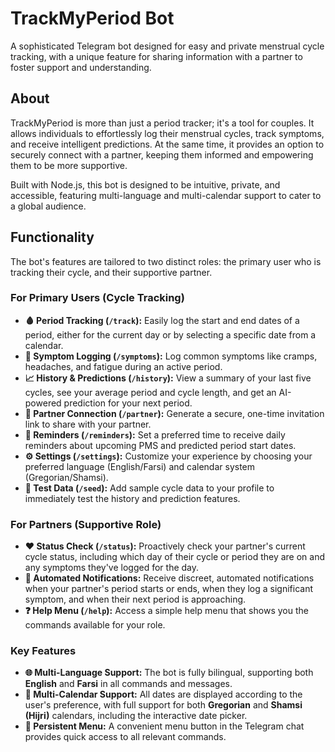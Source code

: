 # TrackMyPeriod Bot

A sophisticated Telegram bot designed for easy and private menstrual cycle tracking, with a unique feature for sharing information with a partner to foster support and understanding.

## About

TrackMyPeriod is more than just a period tracker; it's a tool for couples. It allows individuals to effortlessly log their menstrual cycles, track symptoms, and receive intelligent predictions. At the same time, it provides an option to securely connect with a partner, keeping them informed and empowering them to be more supportive.

Built with Node.js, this bot is designed to be intuitive, private, and accessible, featuring multi-language and multi-calendar support to cater to a global audience.

## Functionality

The bot's features are tailored to two distinct roles: the primary user who is tracking their cycle, and their supportive partner.

### For Primary Users (Cycle Tracking)

- **🩸 Period Tracking (`/track`):** Easily log the start and end dates of a period, either for the current day or by selecting a specific date from a calendar.
- **🤒 Symptom Logging (`/symptoms`):** Log common symptoms like cramps, headaches, and fatigue during an active period.
- **📈 History & Predictions (`/history`):** View a summary of your last five cycles, see your average period and cycle length, and get an AI-powered prediction for your next period.
- **🤝 Partner Connection (`/partner`):** Generate a secure, one-time invitation link to share with your partner.
- **🔔 Reminders (`/reminders`):** Set a preferred time to receive daily reminders about upcoming PMS and predicted period start dates.
- **⚙️ Settings (`/settings`):** Customize your experience by choosing your preferred language (English/Farsi) and calendar system (Gregorian/Shamsi).
- **🧪 Test Data (`/seed`):** Add sample cycle data to your profile to immediately test the history and prediction features.


### For Partners (Supportive Role)

- **❤️ Status Check (`/status`):** Proactively check your partner's current cycle status, including which day of their cycle or period they are on and any symptoms they've logged for the day.
- **💌 Automated Notifications:** Receive discreet, automated notifications when your partner's period starts or ends, when they log a significant symptom, and when their next period is approaching.
- **❓ Help Menu (`/help`):** Access a simple help menu that shows you the commands available for your role.

### Key Features

- **🌐 Multi-Language Support:** The bot is fully bilingual, supporting both **English** and **Farsi** in all commands and messages.
- **🌙 Multi-Calendar Support:** All dates are displayed according to the user's preference, with full support for both **Gregorian** and **Shamsi (Hijri)** calendars, including the interactive date picker.
- **🤖 Persistent Menu:** A convenient menu button in the Telegram chat provides quick access to all relevant commands.